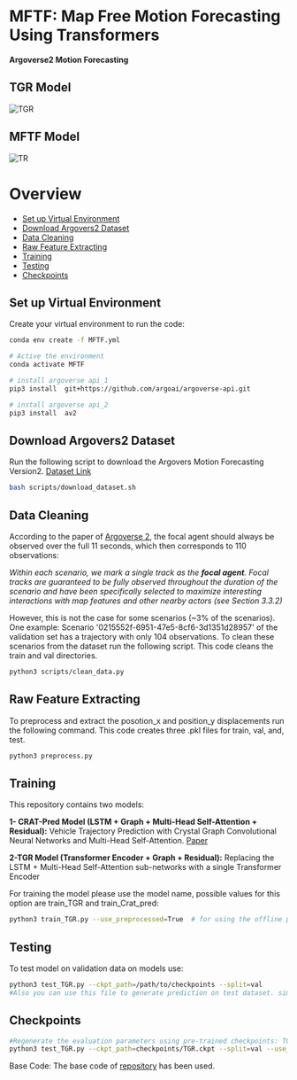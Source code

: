 # MFTF: Map Free Motion Forecasting Using Transformers
**Argoverse2 Motion Forecasting**

## TGR Model 
![TGR](https://user-images.githubusercontent.com/41056415/172166875-208c157b-9af9-4956-a8f2-198cfed98da3.jpg)

## MFTF Model 
![TR](https://user-images.githubusercontent.com/41056415/174430533-e808d059-03ee-4150-92b6-7b4c4a5e22b0.jpg)

Overview
=================
  * [Set up Virtual Environment](#set_up_virtual_environment)
  * [Download Argovers2 Dataset](#download_argovers2_dataset)
  * [Data Cleaning](#data_cleaning)
  * [Raw Feature Extracting](#Extract_Raw_Features_from_arg2_Dataset)
  * [Training](#training)
  * [Testing](#testing)
  * [Checkpoints](#Checkpoints)

## Set up Virtual Environment
Create your virtual environment to run the code: 

```sh
conda env create -f MFTF.yml

# Active the environment
conda activate MFTF

# install argoverse api_1
pip3 install  git+https://github.com/argoai/argoverse-api.git

# install argoverse api_2
pip3 install  av2

```
## Download Argovers2 Dataset

Run the following script to download the Argovers Motion Forecasting Version2. [Dataset Link](https://github.com/argoai/av2-api/blob/main/src/av2/datasets/motion_forecasting/README.md)

```sh
bash scripts/download_dataset.sh
```
## Data Cleaning
According to the paper of [Argoverse 2](https://datasets-benchmarks-proceedings.neurips.cc/paper/2021/file/4734ba6f3de83d861c3176a6273cac6d-Paper-round2.pdf), the focal agent should always be observed over the full 11 seconds, which then corresponds to 110 observations:

*Within each scenario, we mark a single track as the **focal agent**. Focal tracks are guaranteed to be fully observed throughout the duration of the scenario and have been specifically selected to maximize interesting interactions with map features and other nearby actors (see Section 3.3.2)*

However, this is not the case for some scenarios (~3% of the scenarios).
One example: Scenario '0215552f-6951-47e5-8cf6-3d1351d28957' of the validation set has a trajectory with only 104 observations.
To clean these scenarios from the dataset run the following script. This code cleans the train and val directories. 
```sh
python3 scripts/clean_data.py
```
## Raw Feature Extracting
To preprocess and extract the posotion_x and position_y displacements run the following command. This code creates three .pkl files for train, val, and, test.  
```sh
python3 preprocess.py
```  
## Training
This repository contains two models: 

**1- CRAT-Pred Model (LSTM + Graph + Multi-Head Self-Attention + Residual):** Vehicle Trajectory Prediction with Crystal Graph Convolutional Neural Networks and Multi-Head Self-Attention. [Paper](https://arxiv.org/abs/2202.04488) 

**2-TGR Model (Transformer Encoder + Graph + Residual):** Replacing the LSTM + Multi-Head Self-Attention sub-networks with a single Transformer Encoder

For training the model please use the model name, possible values for this option are train_TGR and train_Crat_pred: 
```sh
python3 train_TGR.py --use_preprocessed=True  # for using the offline preprocessing step please use True for --use_preprocessed  
```

## Testing
To test model on validation data on models use: 
```sh
python3 test_TGR.py --ckpt_path=/path/to/checkpoints --split=val 
#Also you can use this file to generate prediction on test dataset. simply use --split-test
```
## Checkpoints 
```sh
#Regenerate the evaluation parameters using pre-trained checkpoints: TGR.ckpt and Crat_Pred.ckpt
python3 test_TGR.py --ckpt_path=checkpoints/TGR.ckpt --split=val --use_preprocessed=True  
```

Base Code: The base code of [repository](https://github.com/schmidt-ju/crat-pred) has been used.
